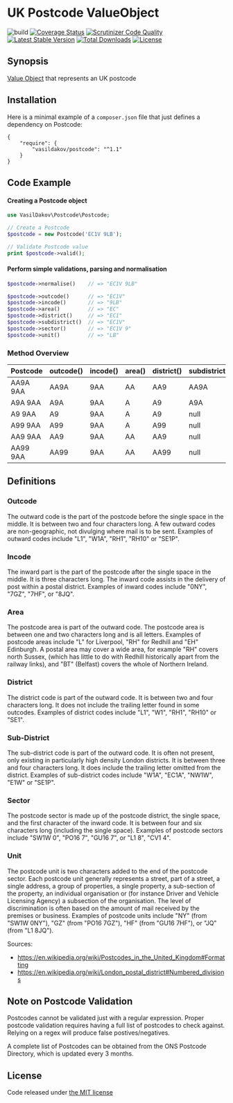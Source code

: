 # UK Postcode ValueObject

![build](https://github.com/vasildakov/postcode/actions/workflows/php.yml/badge.svg)
[![Coverage Status](https://coveralls.io/repos/github/vasildakov/postcode/badge.svg?branch=master)](https://coveralls.io/github/vasildakov/postcode?branch=master)
[![Scrutinizer Code Quality](https://scrutinizer-ci.com/g/vasildakov/postcode/badges/quality-score.png?b=master)](https://scrutinizer-ci.com/g/vasildakov/postcode/?branch=master)
[![Latest Stable Version](https://poser.pugx.org/vasildakov/postcode/v/stable)](https://packagist.org/packages/vasildakov/postcode)
[![Total Downloads](https://poser.pugx.org/vasildakov/postcode/downloads)](https://packagist.org/packages/vasildakov/postcode)
[![License](https://poser.pugx.org/vasildakov/postcode/license)](https://packagist.org/packages/vasildakov/postcode)

## Synopsis

[Value Object](http://martinfowler.com/bliki/ValueObject.html) that represents an UK postcode

## Installation

Here is a minimal example of a `composer.json` file that just defines a dependency on Postcode:

    {
        "require": {
            "vasildakov/postcode": "^1.1"
        }
    }

## Code Example

#### Creating a Postcode object

```php
use VasilDakov\Postcode\Postcode;

// Create a Postcode
$postcode = new Postcode('EC1V 9LB');

// Validate Postcode value
print $postcode->valid();

```

#### Perform simple validations, parsing and normalisation

```php
$postcode->normalise()    // => "EC1V 9LB"

$postcode->outcode()      // => "EC1V"
$postcode->incode()       // => "9LB"
$postcode->area()         // => "EC"
$postcode->district()     // => "EC1"
$postcode->subdistrict()  // => "EC1V"
$postcode->sector()       // => "EC1V 9"
$postcode->unit()         // => "LB"

```

### Method Overview

| Postcode | outcode()  | incode()  | area()  | district()  | subdistrict()  | sector()  | unit()  |
|----------|------------|-----------|---------|-------------|----------------|-----------|---------|
| AA9A 9AA | AA9A       | 9AA       | AA      | AA9         | AA9A           | AA9A 9    | AA      |
| A9A 9AA  | A9A        | 9AA       | A       | A9          | A9A            | A9A 9     | AA      |
| A9 9AA   | A9         | 9AA       | A       | A9          | null           | A9 9      | AA      |
| A99 9AA  | A99        | 9AA       | A       | A99         | null           | A99 9     | AA      |
| AA9 9AA  | AA9        | 9AA       | AA      | AA9         | null           | AA9 9     | AA      |
| AA99 9AA | AA99       | 9AA       | AA      | AA99        | null           | AA99 9    | AA      |

## Definitions

### Outcode

The outward code is the part of the postcode before the single space in the middle. It is between two and four characters long. A few outward codes are non-geographic, not divulging where mail is to be sent. Examples of outward codes include "L1", "W1A", "RH1", "RH10" or "SE1P".

### Incode

The inward part is the part of the postcode after the single space in the middle. It is three characters long. The inward code assists in the delivery of post within a postal district. Examples of inward codes include "0NY", "7GZ", "7HF", or "8JQ".

### Area

The postcode area is part of the outward code. The postcode area is between one and two characters long and is all letters. Examples of postcode areas include "L" for Liverpool, "RH" for Redhill and "EH" Edinburgh. A postal area may cover a wide area, for example "RH" covers north Sussex, (which has little to do with Redhill historically apart from the railway links), and "BT" (Belfast) covers the whole of Northern Ireland.

### District

The district code is part of the outward code. It is between two and four characters long. It does not include the trailing letter found in some outcodes. Examples of district codes include "L1", "W1", "RH1", "RH10" or "SE1".

### Sub-District

The sub-district code is part of the outward code. It is often not present, only existing in particularly high density London districts. It is between three and four characters long. It does include the trailing letter omitted from the district. Examples of sub-district codes include "W1A", "EC1A", "NW1W", "E1W" or "SE1P".


### Sector

The postcode sector is made up of the postcode district, the single space, and the first character of the inward code. It is between four and six characters long (including the single space). Examples of postcode sectors include "SW1W 0", "PO16 7", "GU16 7", or "L1 8", "CV1 4".

### Unit

The postcode unit is two characters added to the end of the postcode sector. Each postcode unit generally represents a street, part of a street, a single address, a group of properties, a single property, a sub-section of the property, an individual organisation or (for instance Driver and Vehicle Licensing Agency) a subsection of the organisation. The level of discrimination is often based on the amount of mail received by the premises or business. Examples of postcode units include "NY" (from "SW1W 0NY"), "GZ" (from "PO16 7GZ"), "HF" (from "GU16 7HF"), or "JQ" (from "L1 8JQ").


Sources:

- https://en.wikipedia.org/wiki/Postcodes_in_the_United_Kingdom#Formatting
- https://en.wikipedia.org/wiki/London_postal_district#Numbered_divisions



## Note on Postcode Validation

Postcodes cannot be validated just with a regular expression. Proper postcode validation requires having a full list of postcodes to check against. Relying on a regex will produce false postives/negatives.

A complete list of Postcodes can be obtained from the ONS Postcode Directory, which is updated every 3 months.


## License

Code released under [the MIT license](https://github.com/vasildakov/postcode/blob/master/LICENSE)